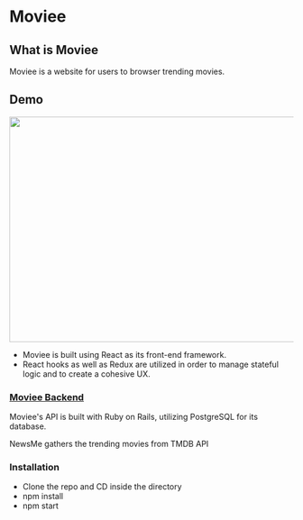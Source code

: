 # Moviee

## What is Moviee

Moviee is a website for users to browser trending movies.

## Demo
<img src="/demo.gif" width="900" height="400" />

- Moviee is built using React as its front-end framework.
- React hooks as well as Redux are utilized in order to manage stateful logic and to create a cohesive UX.

### [Moviee Backend](https://github.com/ChenyunZhang/movie_assessment_backend)

Moviee's API is built with Ruby on Rails, utilizing PostgreSQL for its database.

NewsMe gathers the trending movies from TMDB API

### Installation

- Clone the repo and CD inside the directory
- npm install
- npm start
